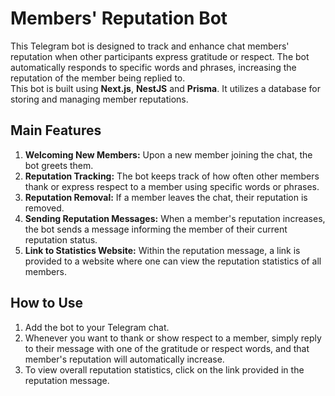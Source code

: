 # Members' Reputation Bot

This Telegram bot is designed to track and enhance chat members' reputation when other participants express gratitude or respect. The bot automatically responds to specific words and phrases, increasing the reputation of the member being replied to. \
This bot is built using **Next.js**, **NestJS** and **Prisma**.
It utilizes a database for storing and managing member reputations.

## Main Features

1. **Welcoming New Members:** Upon a new member joining the chat, the bot greets them.
2. **Reputation Tracking:** The bot keeps track of how often other members thank or express respect to a member using specific words or phrases.
3. **Reputation Removal:** If a member leaves the chat, their reputation is removed.
4. **Sending Reputation Messages:** When a member's reputation increases, the bot sends a message informing the member of their current reputation status.
5. **Link to Statistics Website:** Within the reputation message, a link is provided to a website where one can view the reputation statistics of all members.

## How to Use

1. Add the bot to your Telegram chat.
2. Whenever you want to thank or show respect to a member, simply reply to their message with one of the gratitude or respect words, and that member's reputation will automatically increase.
3. To view overall reputation statistics, click on the link provided in the reputation message.
